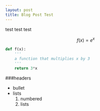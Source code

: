 ```yaml
---
layout: post
title: Blog Post Test
---
```

test test test

$$ f(x) = e^x $$

```python
def f(x):
	'''
	a function that multiplies x by 3
	'''
	return 3*x
```

###headers

- bullet
- lists
	1. numbered
	2. lists